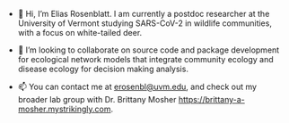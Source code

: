 - 👋 Hi, I’m Elias Rosenblatt. I am currently a postdoc researcher at the University of Vermont studying SARS-CoV-2 in wildlife communities, with a focus on white-tailed deer.

- 💞️ I’m looking to collaborate on source code and package development for ecological network models that integrate community ecology and disease ecology for decision making analysis.

- 📫 You can contact me at erosenbl@uvm.edu, and check out my broader lab group with Dr. Brittany Mosher https://brittany-a-mosher.mystrikingly.com.


<!---
erosenbl/erosenbl is a ✨ special ✨ repository because its `README.md` (this file) appears on your GitHub profile.
You can click the Preview link to take a look at your changes.
--->
